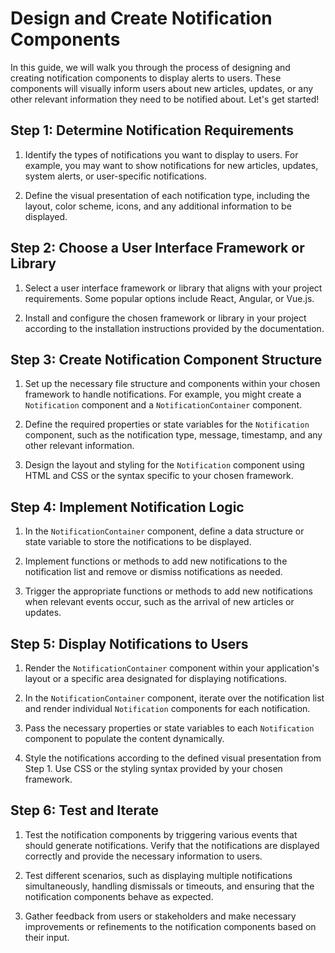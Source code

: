 # Design and Create Notification Components

In this guide, we will walk you through the process of designing and creating notification components to display alerts to users. These components will visually inform users about new articles, updates, or any other relevant information they need to be notified about. Let's get started!

## Step 1: Determine Notification Requirements

1. Identify the types of notifications you want to display to users. For example, you may want to show notifications for new articles, updates, system alerts, or user-specific notifications.

2. Define the visual presentation of each notification type, including the layout, color scheme, icons, and any additional information to be displayed.

## Step 2: Choose a User Interface Framework or Library

1. Select a user interface framework or library that aligns with your project requirements. Some popular options include React, Angular, or Vue.js.

2. Install and configure the chosen framework or library in your project according to the installation instructions provided by the documentation.

## Step 3: Create Notification Component Structure

1. Set up the necessary file structure and components within your chosen framework to handle notifications. For example, you might create a `Notification` component and a `NotificationContainer` component.

2. Define the required properties or state variables for the `Notification` component, such as the notification type, message, timestamp, and any other relevant information.

3. Design the layout and styling for the `Notification` component using HTML and CSS or the syntax specific to your chosen framework.

## Step 4: Implement Notification Logic

1. In the `NotificationContainer` component, define a data structure or state variable to store the notifications to be displayed.

2. Implement functions or methods to add new notifications to the notification list and remove or dismiss notifications as needed.

3. Trigger the appropriate functions or methods to add new notifications when relevant events occur, such as the arrival of new articles or updates.

## Step 5: Display Notifications to Users

1. Render the `NotificationContainer` component within your application's layout or a specific area designated for displaying notifications.

2. In the `NotificationContainer` component, iterate over the notification list and render individual `Notification` components for each notification.

3. Pass the necessary properties or state variables to each `Notification` component to populate the content dynamically.

4. Style the notifications according to the defined visual presentation from Step 1. Use CSS or the styling syntax provided by your chosen framework.

## Step 6: Test and Iterate

1. Test the notification components by triggering various events that should generate notifications. Verify that the notifications are displayed correctly and provide the necessary information to users.

2. Test different scenarios, such as displaying multiple notifications simultaneously, handling dismissals or timeouts, and ensuring that the notification components behave as expected.

3. Gather feedback from users or stakeholders and make necessary improvements or refinements to the notification components based on their input.
